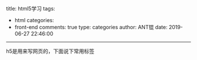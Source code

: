 title: html5学习
tags:
  - html
categories:
  - front-end
comments: true
type: categories
author: ANT锟
date: 2019-06-27 22:46:00
---
h5是用来写网页的，下面说下常用标签

<!-- more -->

